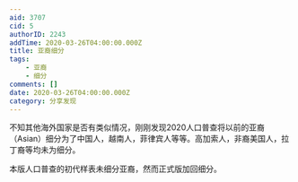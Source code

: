 ```yaml
---
aid: 3707
cid: 5
authorID: 2243
addTime: 2020-03-26T04:00:00.000Z
title: 亚裔细分
tags:
    - 亚裔
    - 细分
comments: []
date: 2020-03-26T04:00:00.000Z
category: 分享发现
---
```


不知其他海外国家是否有类似情况，刚刚发现2020人口普查将以前的亚裔（Asian）细分为了中国人，越南人，菲律宾人等等。高加索人，非裔美国人，拉丁裔等均未为细分。

本版人口普查的初代样表未细分亚裔，然而正式版加回细分。
